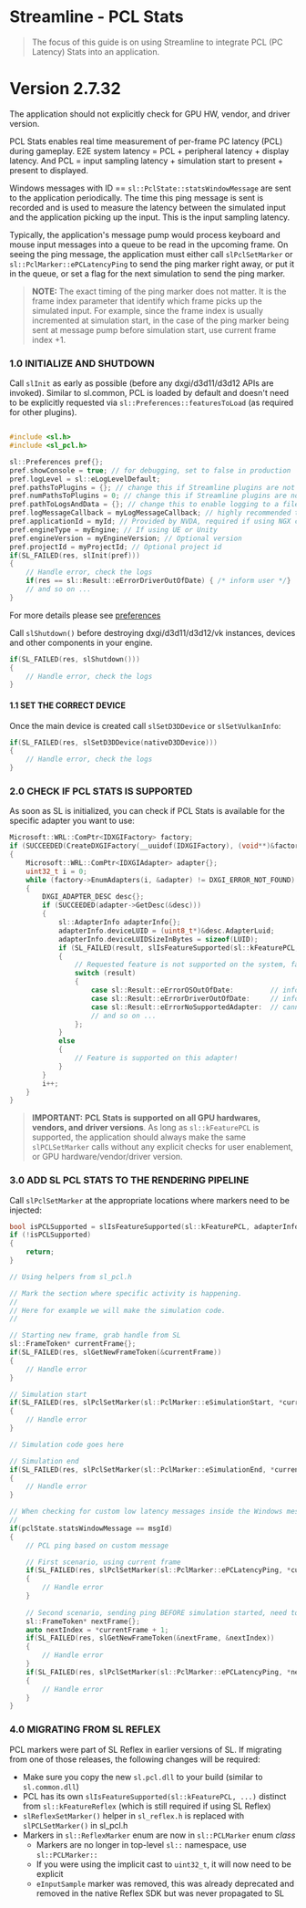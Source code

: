 
Streamline - PCL Stats
=======================

>The focus of this guide is on using Streamline to integrate PCL (PC Latency) Stats into an application.

Version 2.7.32
=======

The application should not explicitly check for GPU HW, vendor, and driver version.

PCL Stats enables real time measurement of per-frame PC latency (PCL) during gameplay​. E2E system latency = PCL + peripheral latency + display latency​. And PCL = input sampling latency + simulation start to present + present to displayed.

Windows messages with ID == `sl::PclState::statsWindowMessage` are sent to the application periodically. The time this ping message is sent is recorded and is used to measure the latency between the simulated input and the application picking up the input. This is the input sampling latency.

Typically, the application's message pump would process keyboard and mouse input messages into a queue to be read in the upcoming frame. On seeing the ping message, the application must either call `slPclSetMarker` or `sl::PclMarker::ePCLatencyPing` to send the ping marker right away, or put it in the queue, or set a flag for the next simulation to send the ping marker.

> **NOTE:**
> The exact timing of the ping marker does not matter. It is the frame index parameter that identify which frame picks up the simulated input. For example, since the frame index is usually incremented at simulation start, in the case of the ping marker being sent at message pump before simulation start, use current frame index +1.


### 1.0 INITIALIZE AND SHUTDOWN

Call `slInit` as early as possible (before any dxgi/d3d11/d3d12 APIs are invoked).  Similar to sl.common, PCL is loaded by default and doesn't need to be explicitly requested via `sl::Preferences::featuresToLoad` (as required for other plugins).

```cpp

#include <sl.h>
#include <sl_pcl.h>

sl::Preferences pref{};
pref.showConsole = true; // for debugging, set to false in production
pref.logLevel = sl::eLogLevelDefault;
pref.pathsToPlugins = {}; // change this if Streamline plugins are not located next to the executable
pref.numPathsToPlugins = 0; // change this if Streamline plugins are not located next to the executable
pref.pathToLogsAndData = {}; // change this to enable logging to a file
pref.logMessageCallback = myLogMessageCallback; // highly recommended to track warning/error messages in your callback
pref.applicationId = myId; // Provided by NVDA, required if using NGX components (DLSS 2/3)
pref.engineType = myEngine; // If using UE or Unity
pref.engineVersion = myEngineVersion; // Optional version
pref.projectId = myProjectId; // Optional project id
if(SL_FAILED(res, slInit(pref)))
{
    // Handle error, check the logs
    if(res == sl::Result::eErrorDriverOutOfDate) { /* inform user */}
    // and so on ...
}
```

For more details please see [preferences](ProgrammingGuide.md#222-preferences)

Call `slShutdown()` before destroying dxgi/d3d11/d3d12/vk instances, devices and other components in your engine.

```cpp
if(SL_FAILED(res, slShutdown()))
{
    // Handle error, check the logs
}
```

#### 1.1 SET THE CORRECT DEVICE

Once the main device is created call `slSetD3DDevice` or `slSetVulkanInfo`:

```cpp
if(SL_FAILED(res, slSetD3DDevice(nativeD3DDevice)))
{
    // Handle error, check the logs
}
```

### 2.0 CHECK IF PCL STATS IS SUPPORTED

As soon as SL is initialized, you can check if PCL Stats is available for the specific adapter you want to use:

```cpp
Microsoft::WRL::ComPtr<IDXGIFactory> factory;
if (SUCCEEDED(CreateDXGIFactory(__uuidof(IDXGIFactory), (void**)&factory)))
{
    Microsoft::WRL::ComPtr<IDXGIAdapter> adapter{};
    uint32_t i = 0;
    while (factory->EnumAdapters(i, &adapter) != DXGI_ERROR_NOT_FOUND)
    {
        DXGI_ADAPTER_DESC desc{};
        if (SUCCEEDED(adapter->GetDesc(&desc)))
        {
            sl::AdapterInfo adapterInfo{};
            adapterInfo.deviceLUID = (uint8_t*)&desc.AdapterLuid;
            adapterInfo.deviceLUIDSizeInBytes = sizeof(LUID);
            if (SL_FAILED(result, slIsFeatureSupported(sl::kFeaturePCL, adapterInfo)))
            {
                // Requested feature is not supported on the system, fallback to the default method
                switch (result)
                {
                    case sl::Result::eErrorOSOutOfDate:         // inform user to update OS
                    case sl::Result::eErrorDriverOutOfDate:     // inform user to update driver
                    case sl::Result::eErrorNoSupportedAdapter:  // cannot use this adapter (older or non-NVDA GPU etc)
                    // and so on ...
                };
            }
            else
            {
                // Feature is supported on this adapter!
            }
        }
        i++;
    }
}
```

> **IMPORTANT:**
> **PCL Stats is supported on all GPU hardwares, vendors, and driver versions**. As long as `sl::kFeaturePCL` is supported, the application should always make the same `slPCLSetMarker` calls without any explicit checks for user enablement, or GPU hardware/vendor/driver version.


### 3.0 ADD SL PCL STATS TO THE RENDERING PIPELINE

Call `slPclSetMarker` at the appropriate locations where markers need to be injected:

```cpp
bool isPCLSupported = slIsFeatureSupported(sl::kFeaturePCL, adapterInfo);
if (!isPCLSupported)
{
    return;
}

// Using helpers from sl_pcl.h

// Mark the section where specific activity is happening.
//
// Here for example we will make the simulation code.
//

// Starting new frame, grab handle from SL
sl::FrameToken* currentFrame{};
if(SL_FAILED(res, slGetNewFrameToken(&currentFrame))
{
    // Handle error
}

// Simulation start
if(SL_FAILED(res, slPclSetMarker(sl::PclMarker::eSimulationStart, *currentFrame)))
{
    // Handle error
}

// Simulation code goes here

// Simulation end
if(SL_FAILED(res, slPclSetMarker(sl::PclMarker::eSimulationEnd, *currentFrame)))
{
    // Handle error
}   

// When checking for custom low latency messages inside the Windows message loop
//
if(pclState.statsWindowMessage == msgId) 
{
    // PCL ping based on custom message

    // First scenario, using current frame
    if(SL_FAILED(res, slPclSetMarker(sl::PclMarker::ePCLatencyPing, *currentFrame)))
    {
        // Handle error
    }
    
    // Second scenario, sending ping BEFORE simulation started, need to advance to the next frame
    sl::FrameToken* nextFrame{};
    auto nextIndex = *currentFrame + 1;
    if(SL_FAILED(res, slGetNewFrameToken(&nextFrame, &nextIndex))
    {
        // Handle error
    }
    if(SL_FAILED(res, slPclSetMarker(sl::PclMarker::ePCLatencyPing, *nextFrame)))
    {
        // Handle error
    }
}
```

### 4.0 MIGRATING FROM SL REFLEX

PCL markers were part of SL Reflex in earlier versions of SL.  If migrating from one of those releases, the following changes will be required:

- Make sure you copy the new `sl.pcl.dll` to your build (similar to `sl.common.dll`)
- PCL has its own `slIsFeatureSupported(sl::kFeaturePCL, ...)` distinct from `sl::kFeatureReflex` (which is still required if using SL Reflex)
- `slReflexSetMarker()` helper in `sl_reflex.h` is replaced with `slPCLSetMarker()` in sl_pcl.h
- Markers in `sl::ReflexMarker` enum are now in `sl::PCLMarker` enum *class*
    - Markers are no longer in top-level `sl::` namespace, use `sl::PCLMarker::`
    - If you were using the implicit cast to `uint32_t`, it will now need to be explicit
    - `eInputSample` marker was removed, this was already deprecated and removed in the native Reflex SDK but was never propagated to SL

